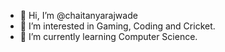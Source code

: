 - 👋 Hi, I’m @chaitanyarajwade
- 👀 I’m interested in Gaming, Coding and Cricket.
- 🌱 I’m currently learning Computer Science.

<!---
chaitanyarajwade/chaitanyarajwade is a ✨ special ✨ repository because its `README.md` (this file) appears on your GitHub profile.
You can click the Preview link to take a look at your changes.
--->
